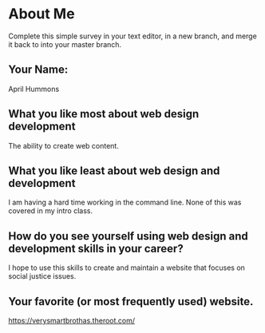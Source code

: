 # About Me
Complete this simple survey in your text editor, in a new branch, and merge it back to into your master branch.

## Your Name:

April Hummons

## What you like most about web design development

The ability to create web content.

## What you like least about web design and development

I am having a hard time  working in the command line. None of this was covered in my intro class.

## How do you see yourself using web design and development skills in your career?

I hope to use this skills to create and maintain a website that focuses on social justice issues.

## Your favorite (or most frequently used) website.

https://verysmartbrothas.theroot.com/
